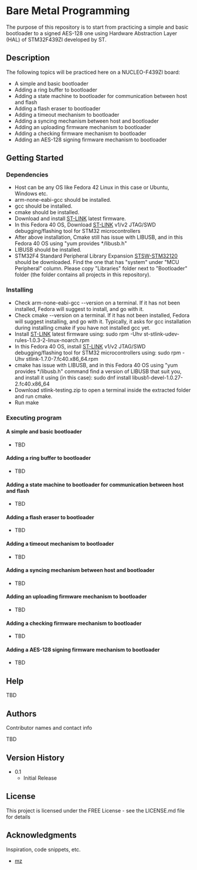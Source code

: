 # Bare Metal Programming

The purpose of this repository is to start from practicing a simple and basic bootloader to a signed AES-128 one using Hardware Abstraction Layer (HAL) of STM32F439ZI developed by ST.

## Description

The following topics will be practiced here on a NUCLEO-F439ZI board:
* A simple and basic bootloader
* Adding a ring buffer to bootloader
* Adding a state machine to bootloader for communication between host and flash
* Adding a flash eraser to bootloader
* Adding a timeout mechanism to bootloader
* Adding a syncing mechanism between host and bootloader
* Adding an uploading firmware mechanism to bootloader
* Adding a checking firmware mechanism to bootloader
* Adding an AES-128 signing firmware mechanism to bootloader

## Getting Started

### Dependencies

* Host can be any OS like Fedora 42 Linux in this case or Ubuntu, Windows etc.  
* arm-none-eabi-gcc should be installed.
* gcc should be installed.
* cmake should be installed.
* Download and install [ST-LINK](https://www.st.com/en/development-tools/stsw-link007.html) latest firmware.
* In this Fedora 40 OS, Download [ST-LINK](https://koji.fedoraproject.org/koji/buildinfo?buildID=2389744) v1/v2 JTAG/SWD debugging/flashing tool for STM32 microcontrollers
* After above installation, Cmake still has issue with LIBUSB, and in this Fedora 40 OS using "yum provides */libusb.h"
* LIBUSB should be installed.
* STM32F4 Standard Peripheral Library Expansion [STSW-STM32120](https://www.st.com/en/embedded-software/stm32-standard-peripheral-library-expansion/products.html) should be downloaded. Find the one that has "system" under "MCU Peripheral" column. Please copy "Libraries" folder next to "Bootloader" folder (the folder contains all projects in this repository).

### Installing

* Check arm-none-eabi-gcc --version on a terminal. If it has not been installed, Fedora will suggest to install, and go with it.
* Check cmake --version on a terminal. If it has not been installed, Fedora will suggest installing, and go with it. Typically, it asks for gcc installation during installing cmake if you have not installed gcc yet.
* Install [ST-LINK](https://www.st.com/en/development-tools/stsw-link007.html) latest firmware using: sudo rpm -Uhv st-stlink-udev-rules-1.0.3-2-linux-noarch.rpm
* In this Fedora 40 OS, install [ST-LINK](https://koji.fedoraproject.org/koji/buildinfo?buildID=2389744) v1/v2 JTAG/SWD debugging/flashing tool for STM32 microcontrollers using: sudo rpm -Uhv stlink-1.7.0-7.fc40.x86_64.rpm
* cmake has issue with LIBUSB, and in this Fedora 40 OS using "yum provides */libusb.h" command find a version of LIBUSB that suit you, and install it using (in this case): sudo dnf install libusb1-devel-1.0.27-2.fc40.x86_64
* Download stlink-testing.zip to open a terminal inside the extracted folder and run cmake.
* Run make

### Executing program

#### A simple and basic bootloader
* TBD

#### Adding a ring buffer to bootloader
* TBD

#### Adding a state machine to bootloader for communication between host and flash
* TBD

#### Adding a flash eraser to bootloader
* TBD

#### Adding a timeout mechanism to bootloader
* TBD

#### Adding a syncing mechanism between host and bootloader
* TBD

#### Adding an uploading firmware mechanism to bootloader
* TBD

#### Adding a checking firmware mechanism to bootloader
* TBD

#### Adding a AES-128 signing firmware mechanism to bootloader
* TBD

## Help

TBD

## Authors

Contributor names and contact info

TBD

## Version History

* 0.1
    * Initial Release

## License

This project is licensed under the FREE License - see the LICENSE.md file for details

## Acknowledgments

Inspiration, code snippets, etc.
* [mz](https://github.com/mzadfar/)